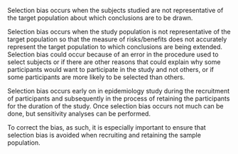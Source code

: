Selection bias occurs when the subjects studied are not representative of the
target population about which conclusions are to be drawn.

Selection bias occurs when the study population is not representative of the
target population so that the measure of risks/benefits does not accurately
represent the target population to which conclusions are being extended.
Selection bias could occur because of an error in the procedure used to select
subjects or if there are other reasons that could explain why some participants
would want to participate in the study and not others, or if some participants
are more likely to be selected than others.

Selection bias occurs early on in epidemiology study during the recruitment of
participants and subsequently in the process of retaining the participants for
the duration of the study.
Once selection bias occurs not much can be done, but sensitivity analyses can be
performed.

To correct the bias, as such, it is especially important to ensure that
selection bias is avoided when recruiting and retaining the sample population.
